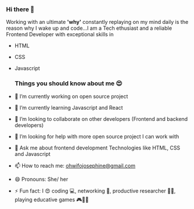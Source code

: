 ### Hi there 👋

Working with an ultimate **'why'** constantly replaying on my mind daily  is the reason why I wake up and code...I am a Tech ethusiast and a reliable Frontend Developer with exceptional skills in

- HTML
- CSS
- Javascript

  ### Things you should know about me 😍

- 🔭 I’m currently working on open source project
- 🌱 I’m currently learning Javascript and React
- 👯 I’m looking to collaborate on other developers (Frontend and backend developers)
- 🤔 I’m looking for help with more open source project I can work with
- 💬 Ask me about frontend development Technologies like HTML, CSS and Javascript
- 📫 How to reach me: ohwifojosephine@gmail.com
- 😄 Pronouns: She/ her
- ⚡ Fun fact: I 😍 coding 💻, networking 🤝, productive researcher 🔎🔎, playing educative games 🎮🎯🎲

<!--
**Josephine-2991/Josephine-2991** is a ✨ _special_ ✨ repository because its `README.md` (this file) appears on your GitHub profile.

Here are some ideas to get you started:

- 🔭 I’m currently working on ...
- 🌱 I’m currently learning ...
- 👯 I’m looking to collaborate on ...
- 🤔 I’m looking for help with ...
- 💬 Ask me about ...
- 📫 How to reach me: ...
- 😄 Pronouns: ...
- ⚡ Fun fact: ...
-->
